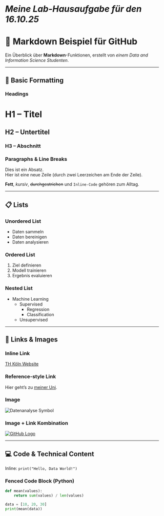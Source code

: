 # *Meine Lab-Hausaufgabe für den 16.10.25*

# 📘 Markdown Beispiel für GitHub  
Ein Überblick über **Markdown**-Funktionen, erstellt von *einem Data and Information Science Studenten*.  

---

## 🧩 Basic Formatting

### Headings
# H1 – Titel  
## H2 – Untertitel  
### H3 – Abschnitt  

### Paragraphs & Line Breaks  
Dies ist ein Absatz.  
Hier ist eine neue Zeile (durch zwei Leerzeichen am Ende der Zeile).  

**Fett**, *kursiv*, ~~durchgestrichen~~ und `Inline-Code` gehören zum Alltag.

---

## 📋 Lists

### Unordered List
- Daten sammeln  
- Daten bereinigen  
- Daten analysieren  

### Ordered List
1. Ziel definieren  
2. Modell trainieren  
3. Ergebnis evaluieren  

### Nested List
- Machine Learning  
  - Supervised  
    - Regression  
    - Classification  
  - Unsupervised  

---

## 🔗 Links & Images

### Inline Link
[TH Köln Website](https://www.th-koeln.de)

### Reference-style Link
Hier geht’s zu [meiner Uni][th-link].

[th-link]: https://www.th-koeln.de "TH Köln"

### Image
![Datenanalyse Symbol](https://upload.wikimedia.org/wikipedia/commons/4/4f/Iconic_image_of_data_analysis.png)

### Image + Link Kombination
[![GitHub Logo](https://github.githubassets.com/images/modules/logos_page/GitHub-Mark.png)](https://github.com)

---

## 💻 Code & Technical Content

Inline: `print("Hello, Data World!")`

### Fenced Code Block (Python)
```python
def mean(values):
    return sum(values) / len(values)

data = [10, 20, 30]
print(mean(data))

